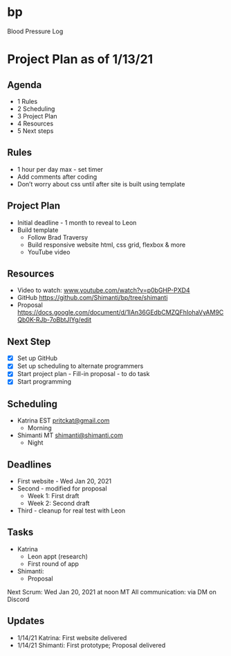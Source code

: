 # bp
Blood Pressure Log

# Project Plan as of 1/13/21
## Agenda

- 1 Rules
- 2 Scheduling
- 3 Project Plan
- 4 Resources
- 5 Next steps

## Rules
- 1 hour per day max - set timer
- Add comments after coding
- Don’t worry about css until after site is built using template

## Project Plan
- Initial deadline - 1 month to reveal to Leon
- Build template
    - Follow Brad Traversy
    - Build responsive website html, css grid, flexbox & more
    - YouTube video

## Resources
- Video to watch: www.youtube.com/watch?v=p0bGHP-PXD4
- GitHub https://github.com/Shimanti/bp/tree/shimanti
- Proposal https://docs.google.com/document/d/1lAn36GEdbCMZQFhIohaVyAM9CQb0K-RJb-7oBbtJIYg/edit

## Next Step
- [x] Set up GitHub
- [x] Set up scheduling to alternate programmers
- [x] Start project plan - Fill-in proposal - to do task
- [x] Start programming

## Scheduling
- Katrina EST pritckat@gmail.com
    - Morning
- Shimanti MT shimanti@shimanti.com
    - Night

## Deadlines
- First website - Wed Jan 20, 2021
- Second - modified for proposal
    - Week 1: First draft
    - Week 2: Second draft
- Third - cleanup for real test with Leon

## Tasks
- Katrina
    - Leon appt (research)
    - First round of app
- Shimanti:
    - Proposal

Next Scrum: Wed Jan 20, 2021 at noon MT
All communication: via DM on Discord

## Updates
- 1/14/21 Katrina: First website delivered
- 1/14/21 Shimanti: First prototype; Proposal delivered
